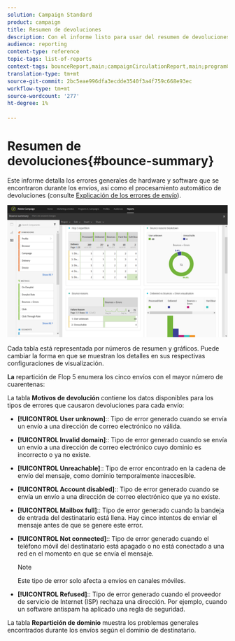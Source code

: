```yaml
---
solution: Campaign Standard
product: campaign
title: Resumen de devoluciones
description: Con el informe listo para usar del resumen de devoluciones, obtenga información sobre el estado de las campañas enviadas y los errores que puedan haber encontrado.
audience: reporting
content-type: reference
topic-tags: list-of-reports
context-tags: bounceReport,main;campaignCirculationReport,main;programCirculationReport,main
translation-type: tm+mt
source-git-commit: 2bc5eae996dfa3ecdde3540f3a4f759c668e93ec
workflow-type: tm+mt
source-wordcount: '277'
ht-degree: 1%

---
```



# Resumen de devoluciones{#bounce-summary}

Este informe detalla los errores generales de hardware y software que se encontraron durante los envíos, así como el procesamiento automático de devoluciones (consulte [Explicación de los errores de envío](../../sending/using/understanding-delivery-failures.md)).

![](assets/campaign_reports_bounces.png)

Cada tabla está representada por números de resumen y gráficos. Puede cambiar la forma en que se muestran los detalles en sus respectivas configuraciones de visualización.

**La** repartición de Flop 5 enumera los cinco envíos con el mayor número de cuarentenas:

La tabla **Motivos de devolución** contiene los datos disponibles para los tipos de errores que causaron devoluciones para cada envío:

* **[!UICONTROL User unknown]**:: Tipo de error generado cuando se envía un envío a una dirección de correo electrónico no válida.
* **[!UICONTROL Invalid domain]**:: Tipo de error generado cuando se envía un envío a una dirección de correo electrónico cuyo dominio es incorrecto o ya no existe.
* **[!UICONTROL Unreachable]**:: Tipo de error encontrado en la cadena de envío del mensaje, como dominio temporalmente inaccesible.
* **[!UICONTROL Account disabled]**:: Tipo de error generado cuando se envía un envío a una dirección de correo electrónico que ya no existe.
* **[!UICONTROL Mailbox full]**:: Tipo de error generado cuando la bandeja de entrada del destinatario está llena. Hay cinco intentos de enviar el mensaje antes de que se genere este error.
* **[!UICONTROL Not connected]**:: Tipo de error generado cuando el teléfono móvil del destinatario está apagado o no está conectado a una red en el momento en que se envía el mensaje.

   >[!NOTE]
   >
   >Este tipo de error solo afecta a envíos en canales móviles.

* **[!UICONTROL Refused]**:: Tipo de error generado cuando el proveedor de servicio de Internet (ISP) rechaza una dirección. Por ejemplo, cuando un software antispam ha aplicado una regla de seguridad.

La tabla **Repartición de dominio** muestra los problemas generales encontrados durante los envíos según el dominio de destinatario.

